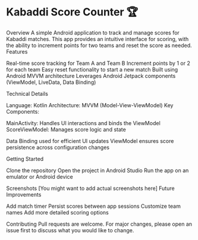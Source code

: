 # Kabaddi Score Counter 🏆
Overview
A simple Android application to track and manage scores for Kabaddi matches. This app provides an intuitive interface for scoring, with the ability to increment points for two teams and reset the score as needed.
Features

Real-time score tracking for Team A and Team B
Increment points by 1 or 2 for each team
Easy reset functionality to start a new match
Built using Android MVVM architecture
Leverages Android Jetpack components (ViewModel, LiveData, Data Binding)

Technical Details

Language: Kotlin
Architecture: MVVM (Model-View-ViewModel)
Key Components:

MainActivity: Handles UI interactions and binds the ViewModel
ScoreViewModel: Manages score logic and state


Data Binding used for efficient UI updates
ViewModel ensures score persistence across configuration changes

Getting Started

Clone the repository
Open the project in Android Studio
Run the app on an emulator or Android device

Screenshots
[You might want to add actual screenshots here]
Future Improvements

Add match timer
Persist scores between app sessions
Customize team names
Add more detailed scoring options

Contributing
Pull requests are welcome. For major changes, please open an issue first to discuss what you would like to change.
